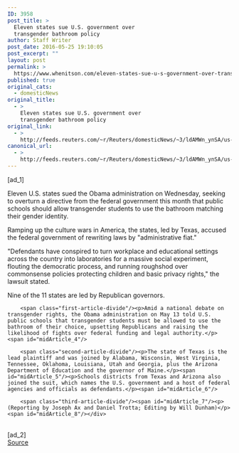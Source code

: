 ```yaml
---
ID: 3958
post_title: >
  Eleven states sue U.S. government over
  transgender bathroom policy
author: Staff Writer
post_date: 2016-05-25 19:10:05
post_excerpt: ""
layout: post
permalink: >
  https://www.whenitson.com/eleven-states-sue-u-s-government-over-transgender-bathroom-policy/
published: true
original_cats:
  - domesticNews
original_title:
  - >
    Eleven states sue U.S. government over
    transgender bathroom policy
original_link:
  - >
    http://feeds.reuters.com/~r/Reuters/domesticNews/~3/ldAMWn_ynSA/us-usa-lgbt-idUSKCN0YG2NT
canonical_url:
  - >
    http://feeds.reuters.com/~r/Reuters/domesticNews/~3/ldAMWn_ynSA/us-usa-lgbt-idUSKCN0YG2NT
---
```

 [ad_1]
<br><div id="articleText">
<span id="midArticle_start"/>

<span class="focusParagraph" readability="5"><p><span class="articleLocatio&lt;/span&gt;n">Eleven U.S. states sued the Obama administration on Wednesday, seeking to overturn a directive from the federal government this month that public schools should allow transgender students to use the bathroom matching their gender identity.</span></p></span><span id="midArticle_0"/><p>Ramping up the culture wars in America, the states, led by Texas, accused the federal government of rewriting laws by "administrative fiat."</p><span id="midArticle_1"/><p>"Defendants have conspired to turn workplace and educational settings across the country into laboratories for a massive social experiment, flouting the democratic process, and running roughshod over commonsense policies protecting children and basic privacy rights," the lawsuit stated.</p><span id="midArticle_2"/><p>Nine of the 11 states are led by Republican governors.</p><span id="midArticle_3"/>
        
        <span class="first-article-divide"/><p>Amid a national debate on transgender rights, the Obama administration on May 13 told U.S. public schools that transgender students must be allowed to use the bathroom of their choice, upsetting Republicans and raising the likelihood of fights over federal funding and legal authority.</p><span id="midArticle_4"/>
        
        <span class="second-article-divide"/><p>The state of Texas is the lead plaintiff and was joined by Alabama, Wisconsin, West Virginia, Tennessee, Oklahoma, Louisiana, Utah and Georgia, plus the Arizona Department of Education and the governor of Maine.</p><span id="midArticle_5"/><p>Schools districts from Texas and Arizona also joined the suit, which names the U.S. government and a host of federal  agencies and officials as defendants.</p><span id="midArticle_6"/>
        
        <span class="third-article-divide"/><span id="midArticle_7"/><p> (Reporting by Joseph Ax and Daniel Trotta; Editing by Will Dunham)</p><span id="midArticle_8"/></div>
<br>[ad_2]
<br><a href="http://feeds.reuters.com/~r/Reuters/domesticNews/~3/ldAMWn_ynSA/us-usa-lgbt-idUSKCN0YG2NT">Source </a>